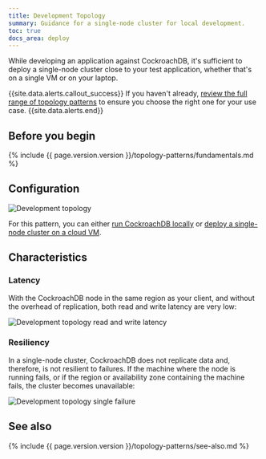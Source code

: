 ```yaml
---
title: Development Topology
summary: Guidance for a single-node cluster for local development.
toc: true
docs_area: deploy
---
```


While developing an application against CockroachDB, it's sufficient to deploy a single-node cluster close to your test application, whether that's on a single VM or on your laptop.

{{site.data.alerts.callout_success}}
If you haven't already, [review the full range of topology patterns](topology-patterns.html) to ensure you choose the right one for your use case.
{{site.data.alerts.end}}

## Before you begin

{% include {{ page.version.version }}/topology-patterns/fundamentals.md %}

## Configuration

<img src="{{ 'images/v22.1/topology-patterns/topology_development1.png' | relative_url }}" alt="Development topology" style="max-width:100%" />

For this pattern, you can either [run CockroachDB locally](start-a-local-cluster.html) or [deploy a single-node cluster on a cloud VM](manual-deployment.html).

## Characteristics

### Latency

With the CockroachDB node in the same region as your client, and without the overhead of replication, both read and write latency are very low:

<img src="{{ 'images/v22.1/topology-patterns/topology_development_latency.png' | relative_url }}" alt="Development topology read and write latency" style="max-width:100%" />

### Resiliency

In a single-node cluster, CockroachDB does not replicate data and, therefore, is not resilient to failures. If the machine where the node is running fails, or if the region or availability zone containing the machine fails, the cluster becomes unavailable:

<img src="{{ 'images/v22.1/topology-patterns/topology_development2.png' | relative_url }}" alt="Development topology single failure" style="max-width:100%" />

## See also

{% include {{ page.version.version }}/topology-patterns/see-also.md %}

